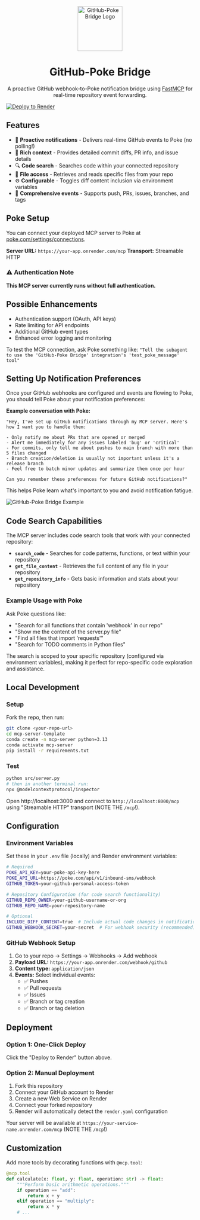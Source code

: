 <div align="center">
  <img width="120" height="120" src="/assets/logo.png" alt="GitHub-Poke Bridge Logo">
  <h1><b>GitHub-Poke Bridge</b></h1>
  <p>
    A proactive GitHub webhook-to-Poke notification bridge using <a href="https://github.com/jlowin/fastmcp">FastMCP</a> for real-time repository event forwarding.
  </p>
</div>

[![Deploy to Render](https://render.com/images/deploy-to-render-button.svg)](https://render.com/deploy?repo=https://github.com/aeastr/github-poke-bridge)

## Features

- 🚀 **Proactive notifications** - Delivers real-time GitHub events to Poke (no polling!)
- 📝 **Rich context** - Provides detailed commit diffs, PR info, and issue details
- 🔍 **Code search** - Searches code within your connected repository
- 📄 **File access** - Retrieves and reads specific files from your repo
- ⚙️ **Configurable** - Toggles diff content inclusion via environment variables
- 🌿 **Comprehensive events** - Supports push, PRs, issues, branches, and tags

## Poke Setup

You can connect your deployed MCP server to Poke at [poke.com/settings/connections](https://poke.com/settings/connections).

**Server URL:** `https://your-app.onrender.com/mcp`
**Transport:** Streamable HTTP

### ⚠️ Authentication Note

**This MCP server currently runs without full authentication.**

## Possible Enhancements

- Authentication support (OAuth, API keys)
- Rate limiting for API endpoints
- Additional GitHub event types
- Enhanced error logging and monitoring

To test the MCP connection, ask Poke something like:
`"Tell the subagent to use the 'GitHub-Poke Bridge' integration's 'test_poke_message' tool"`

## Setting Up Notification Preferences

Once your GitHub webhooks are configured and events are flowing to Poke, you should tell Poke about your notification preferences:

**Example conversation with Poke:**
```
"Hey, I've set up GitHub notifications through my MCP server. Here's how I want you to handle them:

- Only notify me about PRs that are opened or merged
- Alert me immediately for any issues labeled 'bug' or 'critical'
- For commits, only tell me about pushes to main branch with more than 5 files changed
- Branch creation/deletion is usually not important unless it's a release branch
- Feel free to batch minor updates and summarize them once per hour

Can you remember these preferences for future GitHub notifications?"
```

This helps Poke learn what's important to you and avoid notification fatigue.

![GitHub-Poke Bridge Example](/assets/example.png)

## Code Search Capabilities

The MCP server includes code search tools that work with your connected repository:

- **`search_code`** - Searches for code patterns, functions, or text within your repository
- **`get_file_content`** - Retrieves the full content of any file in your repository
- **`get_repository_info`** - Gets basic information and stats about your repository

### Example Usage with Poke

Ask Poke questions like:
- "Search for all functions that contain 'webhook' in our repo"
- "Show me the content of the server.py file"
- "Find all files that import 'requests'"
- "Search for TODO comments in Python files"

The search is scoped to your specific repository (configured via environment variables), making it perfect for repo-specific code exploration and assistance.

## Local Development

### Setup

Fork the repo, then run:

```bash
git clone <your-repo-url>
cd mcp-server-template
conda create -n mcp-server python=3.13
conda activate mcp-server
pip install -r requirements.txt
```

### Test

```bash
python src/server.py
# then in another terminal run:
npx @modelcontextprotocol/inspector
```

Open http://localhost:3000 and connect to `http://localhost:8000/mcp` using "Streamable HTTP" transport (NOTE THE `/mcp`!).

## Configuration

### Environment Variables

Set these in your `.env` file (locally) and Render environment variables:

```bash
# Required
POKE_API_KEY=your-poke-api-key-here
POKE_API_URL=https://poke.com/api/v1/inbound-sms/webhook
GITHUB_TOKEN=your-github-personal-access-token

# Repository Configuration (for code search functionality)
GITHUB_REPO_OWNER=your-github-username-or-org
GITHUB_REPO_NAME=your-repository-name

# Optional
INCLUDE_DIFF_CONTENT=true  # Include actual code changes in notifications
GITHUB_WEBHOOK_SECRET=your-secret  # For webhook security (recommended)
```

### GitHub Webhook Setup

1. Go to your repo → Settings → Webhooks → Add webhook
2. **Payload URL:** `https://your-app.onrender.com/webhook/github`
3. **Content type:** `application/json`
4. **Events:** Select individual events:
   - ✅ Pushes
   - ✅ Pull requests
   - ✅ Issues
   - ✅ Branch or tag creation
   - ✅ Branch or tag deletion

## Deployment

### Option 1: One-Click Deploy
Click the "Deploy to Render" button above.

### Option 2: Manual Deployment
1. Fork this repository
2. Connect your GitHub account to Render
3. Create a new Web Service on Render
4. Connect your forked repository
5. Render will automatically detect the `render.yaml` configuration

Your server will be available at `https://your-service-name.onrender.com/mcp` (NOTE THE `/mcp`!)

## Customization

Add more tools by decorating functions with `@mcp.tool`:

```python
@mcp.tool
def calculate(x: float, y: float, operation: str) -> float:
    """Perform basic arithmetic operations."""
    if operation == "add":
        return x + y
    elif operation == "multiply":
        return x * y
    # ...
```
